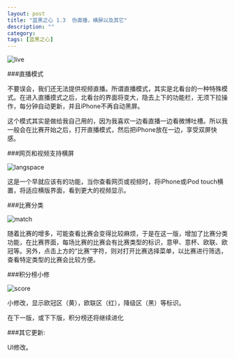 ```yaml
---
layout: post
title: "蓝黑之心 1.3  伪直播，横屏以及其它"
description: ""
category: 
tags: [蓝黑之心]
---
```


![live](http://ww3.sinaimg.cn/large/ad9e9b11jw1dztg473dlxj.jpg)

###直播模式

不要误会，我们还无法提供视频直播。所谓直播模式，其实是北看台的一种特殊模式。在进入直播摸式之后，北看台的界面将变大，隐去上下的功能栏，无须下拉操作，每分钟自动更新，并且iPhone不再自动黑屏。

这个模式其实是做给我自己用的，因为我喜欢一边看直播一边看微博吐槽。所以我一般会在比赛开始之后，打开直播模式，然后把iPhone放在一边，享受双屏快感。

###网页和视频支持横屏

![langspace](http://interbbs.b0.upaiyun.com/nera/landspace.png)


这是一个早就应该有的功能，当你查看网页或视频时，将iPhone或iPod touch横置，将适应横版界面，看到更大的视频显示。

###比赛分类

![match](http://interbbs.b0.upaiyun.com/nera/match.png)


随着比赛的增多，可能查看比赛会变得比较麻烦，于是在这一版，增加了比赛分类功能，在比赛界面，每场比赛的比赛会有比赛类型的标识，意甲、意杯、欧联、欧冠等。另外，点击上方的“比赛”字符，则对打开比赛选择菜单，以比赛进行筛选，查看特定类型的比赛会比较方便。

###积分榜小修

![score](http://interbbs.b0.upaiyun.com/nera/scoreboard.png)

小修改，显示欧冠区（黄），欧联区（红），降级区（黑）等标识。

在下一版，或下下版，积分榜还将继续进化

###其它更新:

UI修改。
